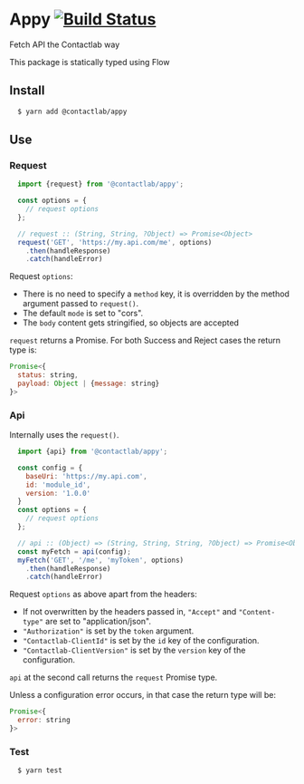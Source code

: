 # Appy [![Build Status](https://travis-ci.org/contactlab/appy.svg?branch=master)](https://travis-ci.org/contactlab/appy)

Fetch API the Contactlab way

This package is statically typed using Flow

## Install

```sh
  $ yarn add @contactlab/appy
```

## Use

### Request

```js
  import {request} from '@contactlab/appy';

  const options = {
    // request options
  };

  // request :: (String, String, ?Object) => Promise<Object>
  request('GET', 'https://my.api.com/me', options)
    .then(handleResponse)
    .catch(handleError)
```

Request `options`:
  - There is no need to specify a `method` key, it is overridden by the method argument passed to `request()`.
  - The default `mode` is set to "cors".
  - The `body` content gets stringified, so objects are accepted

`request` returns a Promise.
For both Success and Reject cases the return type is:

```js
Promise<{
  status: string,
  payload: Object | {message: string}
}>
```

### Api

Internally uses the `request()`.

```js
  import {api} from '@contactlab/appy';

  const config = {
    baseUri: 'https://my.api.com',
    id: 'module_id',
    version: '1.0.0'
  }
  const options = {
    // request options
  };

  // api :: (Object) => (String, String, String, ?Object) => Promise<Object>
  const myFetch = api(config);
  myFetch('GET', '/me', 'myToken', options)
    .then(handleResponse)
    .catch(handleError)
```

Request `options` as above apart from the headers:
  - If not overwritten by the headers passed in, `"Accept"` and `"Content-type"` are set to "application/json".
  - `"Authorization"` is set by the `token` argument.
  - `"Contactlab-ClientId"` is set by the `id` key of the configuration.
  - `"Contactlab-ClientVersion"` is set by the `version` key of the configuration.

`api` at the second call returns the `request` Promise type. 

Unless a configuration error occurs, in that case the return type will be:

```js
Promise<{
  error: string
}>
```

### Test

```sh
  $ yarn test
```